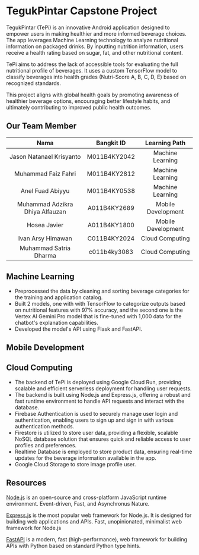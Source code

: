 # TegukPintar Capstone Project 
TegukPintar (TePi) is an innovative Android application designed to empower users in making healthier and more informed beverage choices. The app leverages Machine Learning technology to analyze nutritional information on packaged drinks. By inputting nutrition information, users receive a health rating based on sugar, fat, and other nutritional content.

TePi aims to address the lack of accessible tools for evaluating the full nutritional profile of beverages. It uses a custom TensorFlow model to classify beverages into health grades (Nutri-Score A, B, C, D, E) based on recognized standards.

This project aligns with global health goals by promoting awareness of healthier beverage options, encouraging better lifestyle habits, and ultimately contributing to improved public health outcomes.

## Our Team Member
| Nama    | Bangkit ID    | Learning Path    |
|:-------------:|:-------------:|:-------------:|
| Jason Natanael Krisyanto | M011B4KY2042 | Machine Learning |
| Muhammad Faiz Fahri | M011B4KY2812 | Machine Learning |
| Anel Fuad Abiyyu | M011B4KY0538 | Machine Learning |
| Muhammad Adzikra Dhiya Alfauzan | A011B4KY2689 | Mobile Development |
| Hosea Javier | A011B4KY1800 | Mobile Development |
| Ivan Arsy Himawan | C011B4KY2024 | Cloud Computing |
| Muhammad Satria Dharma | c011b4ky3083 | Cloud Computing |


## Machine Learning
- Preprocessed the data by cleaning and sorting beverage categories for the training and application catalog.
- Built 2 models, one with with TensorFlow to categorize outputs based on nutritional features with 97% accuracy, and the second one is the Vertex AI Gemini Pro model that is fine-tuned with 1,000 data for the chatbot's explanation capabilities.
- Developed the model's API using Flask and FastAPI. 

## Mobile Development

## Cloud Computing
- The backend of TePi is deployed using Google Cloud Run, providing scalable and efficient serverless deployment for handling user requests.
- The backend is built using Node.js and Express.js, offering a robust and fast runtime environment to handle API requests and interact with the database.
- Firebase Authentication is used to securely manage user login and authentication, enabling users to sign up and sign in with various authentication methods.
- Firestore is utilized to store user data, providing a flexible, scalable NoSQL database solution that ensures quick and reliable access to user profiles and preferences.
- Realtime Database is employed to store product data, ensuring real-time updates for the beverage information available in the app.
- Google Cloud Storage to store image profile user.
  
## Resources
[Node.js](https://nodejs.org/en) is an open-source and cross-platform JavaScript runtime environment. Event-driven, Fast, and Asynchronus Nature.

[Express.js](https://expressjs.com/)  is the most popular web framework for Node.js. It is designed for building web applications and APIs. Fast, unopinionated, minimalist web framework for Node.js

[FastAPI](https://fastapi.tiangolo.com/) is a modern, fast (high-performance), web framework for building APIs with Python based on standard Python type hints.
